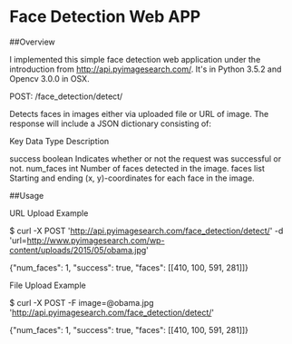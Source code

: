 # Face Detection Web APP

##Overview

I implemented this simple face detection web application under the introduction from http://api.pyimagesearch.com/. It's in Python 3.5.2 and Opencv 3.0.0 in OSX.  

POST: /face_detection/detect/

Detects faces in images either via uploaded file or URL of image. The response will include a JSON dictionary consisting of:

Key	Data Type	Description

success	boolean	Indicates whether or not the request was successful or not.
num_faces	int	Number of faces detected in the image.
faces	list	Starting and ending (x, y)-coordinates for each face in the image.

##Usage

URL Upload Example

$ curl -X POST 'http://api.pyimagesearch.com/face_detection/detect/' -d 'url=http://www.pyimagesearch.com/wp-content/uploads/2015/05/obama.jpg'

{"num_faces": 1, "success": true, "faces": [[410, 100, 591, 281]]}

File Upload Example

$ curl -X POST -F image=@obama.jpg 'http://api.pyimagesearch.com/face_detection/detect/'

{"num_faces": 1, "success": true, "faces": [[410, 100, 591, 281]]}
